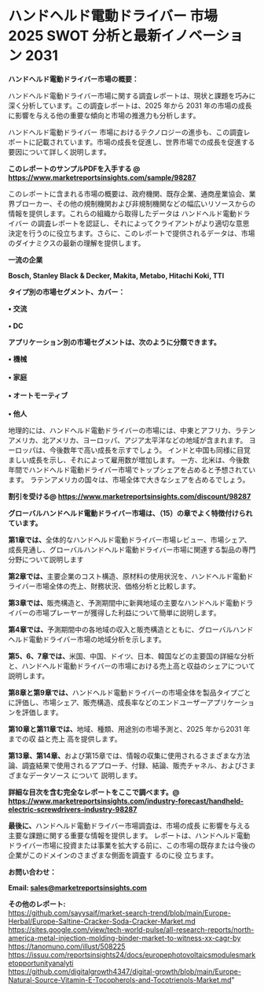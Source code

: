 # ハンドヘルド電動ドライバー 市場 2025 SWOT 分析と最新イノベーション 2031

<strong><b>ハンドヘルド電動ドライバー市場の概要：</b></strong>

ハンドヘルド電動ドライバー市場に関する調査レポートは、現状と課題を巧みに深く分析しています。この調査レポートは、2025 年から 2031 年の市場の成長に影響を与える他の重要な傾向と市場の推進力も分析します。

ハンドヘルド電動ドライバー 市場におけるテクノロジーの進歩も、この調査レポートに記載されています。市場の成長を促進し、世界市場での成長を促進する要因について詳しく説明します。

<strong>このレポートのサンプルPDFを入手する @ <a href=https://www.marketreportsinsights.com/sample/98287>https://www.marketreportsinsights.com/sample/98287</a></strong>

このレポートに含まれる市場の概要は、政府機関、既存企業、通商産業協会、業界ブローカー、その他の規制機関および非規制機関などの幅広いリソースからの情報を提供します。これらの組織から取得したデータは ハンドヘルド電動ドライバー の調査レポートを認証し、それによってクライアントがより適切な意思決定を行うのに役立ちます。さらに、このレポートで提供されるデータは、市場のダイナミクスの最新の理解を提供します。

<strong>一流の企業</strong>

<strong><b>Bosch, Stanley Black & Decker, Makita, Metabo, Hitachi Koki, TTI</b></strong>

<strong><b>タイプ別の市場セグメント、カバー：</b></strong>

<strong>• 交流<br><br>• DC</strong>

<strong><b>アプリケーション別の市場セグメントは、次のように分類できます。</b></strong>

<strong>• 機械<br><br>• 家庭<br><br>• オートモーティブ<br><br>• 他人</strong>

 地理的には、ハンドヘルド電動ドライバーの市場には、中東とアフリカ、ラテンアメリカ、北アメリカ、ヨーロッパ、アジア太平洋などの地域が含まれます。 ヨーロッパは、今後数年で高い成長を示すでしょう。 インドと中国も同様に目覚ましい成長を示し、それによって雇用数が増加します。 一方、北米は、今後数年間でハンドヘルド電動ドライバー市場でトップシェアを占めると予想されています。 ラテンアメリカの国々は、市場全体で大きなシェアを占めるでしょう。

<strong>割引を受ける@ <a href=https://www.marketreportsinsights.com/discount/98287>https://www.marketreportsinsights.com/discount/98287</a></strong>

<strong><b>グローバルハンドヘルド電動ドライバー市場は、（15）の章でよく特徴付けられています。</b></strong>

<strong><b>第</b></strong><strong><b>1章では、</b></strong>全体的なハンドヘルド電動ドライバー市場レビュー、市場シェア、成長見通し、グローバルハンドヘルド電動ドライバー市場に関連する製品の専門分野について説明します

<strong><b>第2章では、</b></strong>主要企業のコスト構造、原材料の使用状況を、ハンドヘルド電動ドライバー市場全体の売上、財務状況、価格分析と比較します。

<strong><b>第3章では、</b></strong>販売構造と、予測期間中に新興地域の主要なハンドヘルド電動ドライバーの市場プレーヤーが獲得した利益について簡単に説明します。

<strong><b>第4章では、</b></strong>予測期間中の各地域の収入と販売構造とともに、グローバルハンドヘルド電動ドライバー市場の地域分析を示します。

<strong><b>第5、6、7章では、</b></strong>米国、中国、ドイツ、日本、韓国などの主要国の詳細な分析と、ハンドヘルド電動ドライバーの市場における売上高と収益のシェアについて説明します。

<strong><b>第8章と第9章では、</b></strong>ハンドヘルド電動ドライバーの市場全体を製品タイプごとに評価し、市場シェア、販売構造、成長率などのエンドユーザーアプリケーションを評価します。

<strong><b>第10章と第11章では、</b></strong>地域、種類、用途別の市場予測と、2025 年から2031 年までの収 益と売上 高を提供します。

<strong><b>第13章、第14章、</b></strong>および第15章では、情報の収集に使用されるさまざまな方法論、調査結果で使用されるアプローチ、付録、結論、販売チャネル、およびさまざまなデータソース について 説明します。

<strong>詳細な目次を含む完全なレポートをここで調べます。@ <a href=https://www.marketreportsinsights.com/industry-forecast/handheld-electric-screwdrivers-industry-98287>https://www.marketreportsinsights.com/industry-forecast/handheld-electric-screwdrivers-industry-98287</a></strong>

<strong><b>最後に、</b></strong>ハンドヘルド電動ドライバー市場調査は、市場の成長 に影響を</a>与える主要な課題に関する重要な情報を提供します。 レポートは、ハンドヘルド電動ドライバー市場に投資または事業を拡大する前に、この市場の既存または今後の企業がこのドメインのさまざまな側面を調査す るのに役 立ちます。

<strong><b>お問い合わせ：</b></strong>

<strong>Email: </strong><a href=mailto:sales@marketreportsinsights.com><strong>sales@marketreportsinsights.com</strong></a>

<strong>その他のレポート:</strong>
<br>
<a href=https://github.com/sayysaif/market-search-trend/blob/main/Europe-Herbal/Europe-Saltine-Cracker-Soda-Cracker-Market.md>https://github.com/sayysaif/market-search-trend/blob/main/Europe-Herbal/Europe-Saltine-Cracker-Soda-Cracker-Market.md</a>
<br>
<a href=https://sites.google.com/view/tech-world-pulse/all-research-reports/north-america-metal-injection-molding-binder-market-to-witness-xx-cagr-by>https://sites.google.com/view/tech-world-pulse/all-research-reports/north-america-metal-injection-molding-binder-market-to-witness-xx-cagr-by</a>
<br>
<a href=https://tanomuno.com/illust/508225>https://tanomuno.com/illust/508225</a>
<br>
<a href=https://issuu.com/reportsinsights24/docs/europephotovoltaicsmodulesmarketopportunityanalyti>https://issuu.com/reportsinsights24/docs/europephotovoltaicsmodulesmarketopportunityanalyti</a>
<br>
<a href=https://github.com/digitalgrowth4347/digital-growth/blob/main/Europe-Natural-Source-Vitamin-E-Tocopherols-and-Tocotrienols-Market.md>https://github.com/digitalgrowth4347/digital-growth/blob/main/Europe-Natural-Source-Vitamin-E-Tocopherols-and-Tocotrienols-Market.md</a>"
